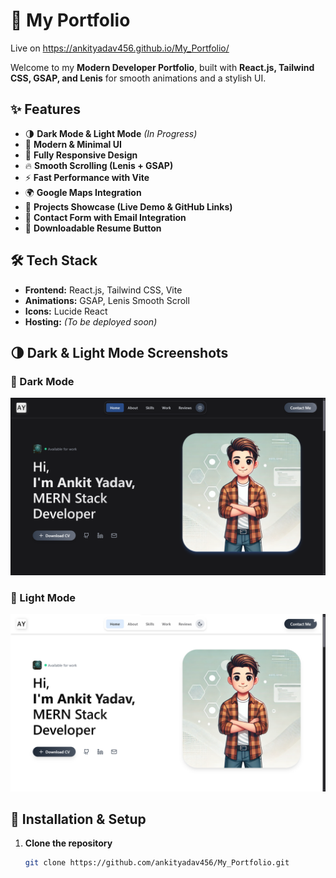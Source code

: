 # 🚀 My Portfolio
Live on https://ankityadav456.github.io/My_Portfolio/

Welcome to my **Modern Developer Portfolio**, built with **React.js, Tailwind CSS, GSAP, and Lenis** for smooth animations and a stylish UI.  

## ✨ Features
- 🌗 **Dark Mode & Light Mode** *(In Progress)*
- 🎨 **Modern & Minimal UI**
- 📱 **Fully Responsive Design**
- 🔥 **Smooth Scrolling (Lenis + GSAP)**
- ⚡ **Fast Performance with Vite**
- 🌍 **Google Maps Integration**
- 📂 **Projects Showcase (Live Demo & GitHub Links)**
- 📨 **Contact Form with Email Integration**
- 📜 **Downloadable Resume Button**

## 🛠️ Tech Stack
- **Frontend:** React.js, Tailwind CSS, Vite
- **Animations:** GSAP, Lenis Smooth Scroll
- **Icons:** Lucide React
- **Hosting:** *(To be deployed soon)*

## 🌗 Dark & Light Mode Screenshots

### 🔹 Dark Mode
![Light Mode](https://github.com/ankityadav456/My_Portfolio/blob/main/portfolio1.png)

### 🔹 Light Mode
![Dark Mode](https://github.com/ankityadav456/My_Portfolio/blob/main/portfolio2.png)


## 🚀 Installation & Setup
1. **Clone the repository**
   ```sh
   git clone https://github.com/ankityadav456/My_Portfolio.git

